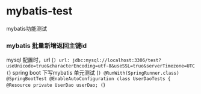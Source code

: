 # mybatis-test
mybatis功能测试
### mybatis 批量新增返回主键id
mysql 配置时，url
(```)
url: jdbc:mysql://localhost:3306/test?useUnicode=true&characterEncoding=utf-8&useSSL=true&serverTimezone=UTC
(```)
spring boot 下写mybatis 单元测试
(```)
@RunWith(SpringRunner.class)
@SpringBootTest
@EnableAutoConfiguration
class UserDaoTests {
    @Resource
    private UserDao userDao;
(```)

